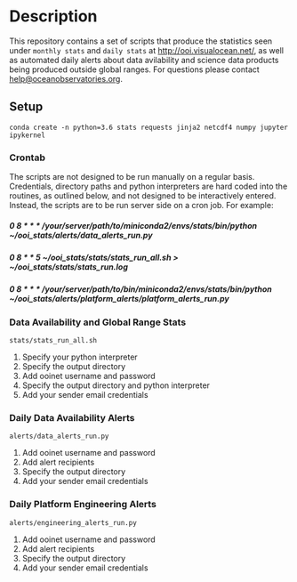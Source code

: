 # Description

This repository contains a set of scripts that produce the statistics seen under `monthly stats` and `daily stats` at http://ooi.visualocean.net/, as well as automated daily alerts about data avilability and science data products being produced outside global ranges. For questions please contact help@oceanobservatories.org.

## Setup

`conda create -n python=3.6 stats requests jinja2 netcdf4 numpy jupyter ipykernel`

### Crontab
The scripts are not designed to be run manually on a regular basis. Credentials, directory paths and python interpreters are hard coded into the routines, as outlined below, and not designed to be interactively entered. Instead, the scripts are to be run server side on a cron job. For example:

##### 0 8 * * * /your/server/path/to/miniconda2/envs/stats/bin/python ~/ooi_stats/alerts/data_alerts_run.py  
##### 0 8 * * 5 ~/ooi_stats/stats/stats_run_all.sh > ~/ooi_stats/stats/stats_run.log  
##### 0 8 * * * /your/server/path/to/bin/miniconda2/envs/stats/bin/python ~/ooi_stats/alerts/platform_alerts/platform_alerts_run.py  

### Data Availability and Global Range Stats

`stats/stats_run_all.sh`

1. Specify your python interpreter
2. Specify the output directory
3. Add ooinet username and password
4. Specify the output directory and python interpreter
5. Add your sender email credentials

### Daily Data Availability Alerts

`alerts/data_alerts_run.py`

1. Add ooinet username and password
2. Add alert recipients
3. Specify the output directory
4. Add your sender email credentials


### Daily Platform Engineering Alerts

`alerts/engineering_alerts_run.py`

1. Add ooinet username and password  
2. Add alert recipients 
3. Specify the output directory 
4. Add your sender email credentials 
